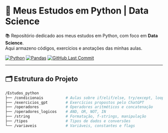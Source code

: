 # 🐍 Meus Estudos em Python | Data Science

📚 Repositório dedicado aos meus estudos em Python, com foco em **Data Science**.  
Aqui armazeno códigos, exercícios e anotações das minhas aulas.

[![Python](https://img.shields.io/badge/Python-3.10%2B-blue?logo=python&logoColor=white)](https://www.python.org/)
[![Pandas](https://img.shields.io/badge/Pandas-2.0%2B-%23150458?logo=pandas&logoColor=white)](https://pandas.pydata.org/)
[![GitHub Last Commit](https://img.shields.io/github/last-commit/TShooter2K/EstudoPython)](https://github.com/TShooter2K/EstudoPython/commits/main)

---

## 🗂️ Estrutura do Projeto

```bash
/Estudos_python
├── /condicionais          # Aulas sobre if/elif/else, try/except, loops
├── /exercicios_gpt        # Exercícios propostos pelo ChatGPT
├── /operadores            # Operadores aritméticos e concatenação
├── /operadores_logicos    # AND, OR, NOT, IN
├── /string                # Formatação, f-strings, manipulação
├── /tipos                 # Tipos de dados e conversões
└── /variaveis             # Variáveis, constantes e flags